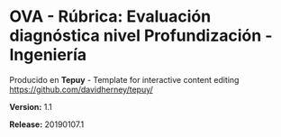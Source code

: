 # OVA - Rúbrica: Evaluación diagnóstica nivel Profundización - Ingeniería

Producido en **Tepuy** - Template for interactive content editing
https://github.com/davidherney/tepuy/

**Version:** 1.1

**Release:** 20190107.1
